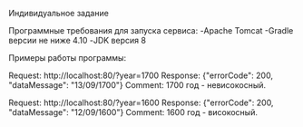 Индивидуальное задание

Программные требования для запуска сервиса:
-Apache Tomcat
-Gradle версии не ниже 4.10
-JDK версия 8

Примеры работы программы:


Request: http://localhost:80/?year=1700
Response: {"errorCode": 200, "dataMessage": "13/09/1700"}
Comment: 1700 год - невисокосный.

Request: http://localhost:80/?year=1600
Response: {"errorCode": 200, "dataMessage": "12/09/1600"}
Comment: 1600 год - високосный.
